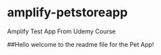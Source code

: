 # amplify-petstoreapp
Amplify Test App From Udemy Course

##Hello welcome to the readme file for the Pet App!